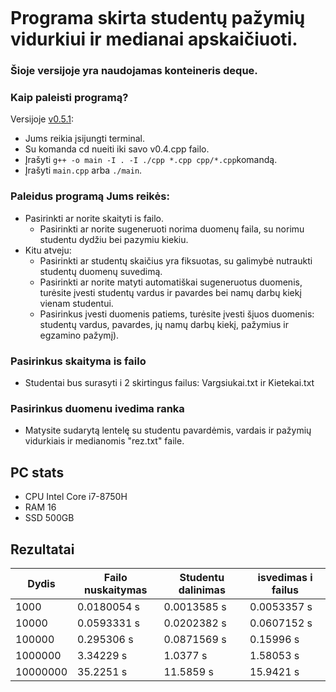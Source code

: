 ```

```

# Programa skirta studentų pažymių vidurkiui ir medianai apskaičiuoti.

### Šioje versijoje yra naudojamas konteineris deque.

### Kaip paleisti programą?<br>
Versijoje [v0.5.1](https://github.com/tomasjon1/Pazymiai/tree/v0.4):
- Jums reikia įsijungti terminal.
- Su komanda cd nueiti iki savo v0.4.cpp failo. 
- Įrašyti `g++ -o main -I . -I ./cpp *.cpp cpp/*.cpp`komandą.
- Įrašyti `main.cpp` arba `./main`.

### Paleidus programą Jums reikės:<br>
- Pasirinkti ar norite skaityti is failo.
  - Pasirinkti ar norite sugeneruoti norima duomenų faila, su norimu studentu dydžiu bei pazymiu kiekiu.
- Kitu atveju: 
  - Pasirinkti ar studentų skaičius yra fiksuotas, su galimybė nutraukti studentų   duomenų suvedimą.
  - Pasirinkti ar norite matyti automatiškai sugeneruotus duomenis, turėsite įvesti studentų vardus ir pavardes bei namų darbų kiekį vienam studentui.
  - Pasirinkus įvesti duomenis patiems, turėsite įvesti šįuos duomenis: studentų vardus, pavardes, jų namų darbų kiekį, pažymius ir egzamino pažymį).

### Pasirinkus skaityma is failo
- Studentai bus surasyti i 2 skirtingus failus: Vargsiukai.txt ir Kietekai.txt

### Pasirinkus duomenu ivedima ranka
- Matysite sudarytą lentelę su studentu pavardėmis, vardais ir pažymių vidurkiais ir medianomis "rez.txt" faile.

## PC stats
- CPU Intel Core i7-8750H
- RAM 16
- SSD 500GB

## Rezultatai

| Dydis  | Failo nuskaitymas | Studentu dalinimas  | isvedimas i failus |
| ------------- | ------------- | ------------- | ------------- |
| 1000  | 0.0180054 s  | 0.0013585 s  | 0.0053357 s  |
| 10000  | 0.0593331 s  | 0.0202382 s  | 0.0607152 s  |
| 100000  | 0.295306 s  | 0.0871569 s  | 0.15996 s  |
| 1000000  | 3.34229 s  | 1.0377 s  | 1.58053 s  |
| 10000000  | 35.2251 s  | 11.5859 s  | 15.9421 s  |


